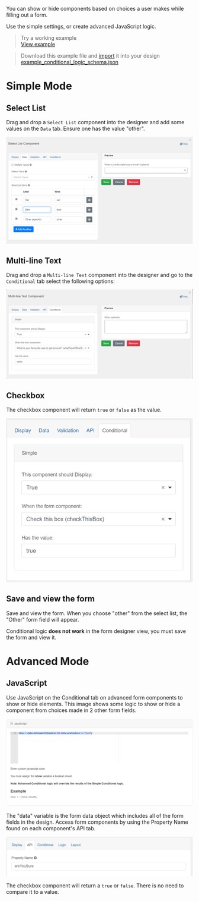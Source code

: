 You can show or hide components based on choices a user makes while filling out a form. 

Use the simple settings, or create advanced JavaScript logic.

> Try a working example<br>
> [View example](https://chefs.pathfinder.gov.bc.ca/app/form/submit?f=9bc36ebf-c6c3-4f5a-9a8d-ea9e8acb0ded)

> Download this example file and [import](Import-Export) it into your design<br>
> [example_conditional_logic_schema.json](examples/example_conditional_logic_schema.json)

# Simple Mode

## Select List
Drag and drop a `Select List` component into the designer and add some values on the `Data` tab. Ensure one has the value "other".

![](images/conditional_select_list.png) 

## Multi-line Text
Drag and drop a `Multi-line Text` component into the designer and go to the `Conditional` tab select the following options:

![Enter True, the select list, and "other".](images/conditional_multi_line.png) 

## Checkbox
The checkbox component will return `true` or `false` as the value. 

![](images/conditional_checkbox.png)

## Save and view the form
Save and view the form. When you choose "other" from the select list, the "Other" form field will appear.

Conditional logic **does not work** in the form designer view, you must save the form and view it.

# Advanced Mode

## JavaScript
Use JavaScript on the Conditional tab on advanced form components to show or hide elements. This image shows some logic to show or hide a component from choices made in 2 other form fields.

![show = data.checkbox && data.areYouSure == "yes"](images/conditional_js.png)

The "data" variable is the form data object which includes all of the form fields in the design. Access form components by using the Property Name found on each component's API tab.

![](images/conditional_property_name.png)

The checkbox component will return a `true` or `false`. There is no need to compare it to a value.